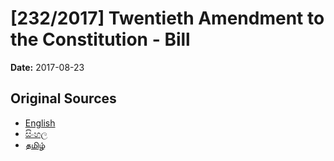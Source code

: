 # [232/2017] Twentieth Amendment to the Constitution - Bill

**Date:** 2017-08-23

## Original Sources

- [English](https://documents.gov.lk/view/bills/2017/8/232-2017_E.pdf)
- [සිංහල](https://documents.gov.lk/view/bills/2017/8/232-2017_S.pdf)
- [தமிழ்](https://documents.gov.lk/view/bills/2017/8/232-2017_T.pdf)
